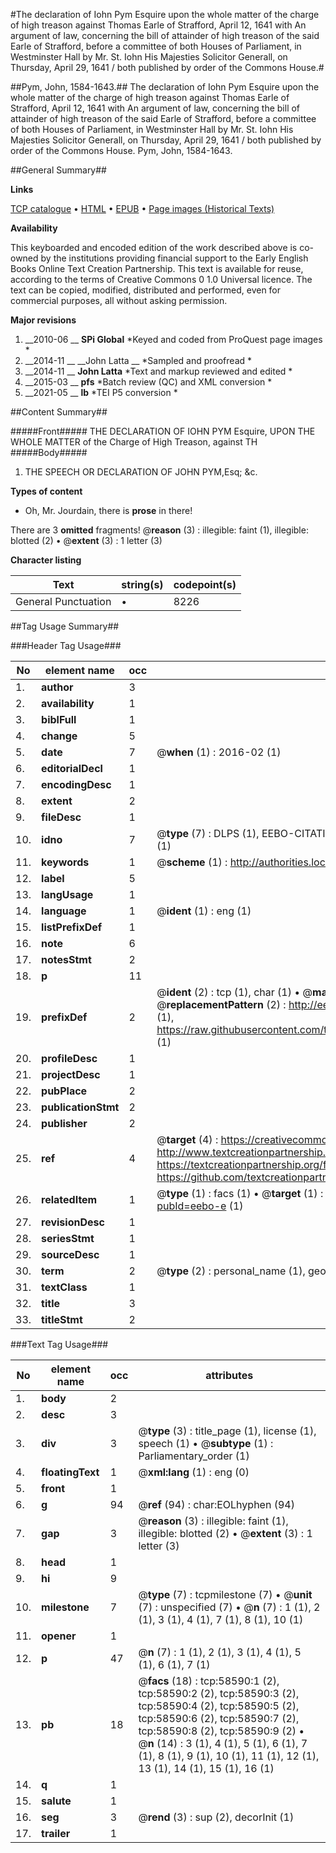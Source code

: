 #The declaration of Iohn Pym Esquire upon the whole matter of the charge of high treason against Thomas Earle of Strafford, April 12, 1641 with An argument of law, concerning the bill of attainder of high treason of the said Earle of Strafford, before a committee of both Houses of Parliament, in Westminster Hall by Mr. St. Iohn  His Majesties Solicitor Generall, on Thursday, April 29, 1641 / both published by order of the Commons House.#

##Pym, John, 1584-1643.##
The declaration of Iohn Pym Esquire upon the whole matter of the charge of high treason against Thomas Earle of Strafford, April 12, 1641 with An argument of law, concerning the bill of attainder of high treason of the said Earle of Strafford, before a committee of both Houses of Parliament, in Westminster Hall by Mr. St. Iohn  His Majesties Solicitor Generall, on Thursday, April 29, 1641 / both published by order of the Commons House.
Pym, John, 1584-1643.

##General Summary##

**Links**

[TCP catalogue](http://www.ota.ox.ac.uk/tcp/)  • 
[HTML](http://tei.it.ox.ac.uk/tcp/Texts-HTML/free/A70/A70881.html)  • 
[EPUB](http://tei.it.ox.ac.uk/tcp/Texts-EPUB/free/A70/A70881.epub) • 
[Page images (Historical Texts)](https://historicaltexts.jisc.ac.uk/eebo-12278897e)

**Availability**

This keyboarded and encoded edition of the work described above is co-owned by the
    institutions providing financial support to the Early English Books Online Text Creation
    Partnership. This text is available for reuse, according to the terms of  Creative Commons 0 1.0 Universal
    licence. The text can be copied, modified, distributed and performed, even for commercial
    purposes, all without asking permission.

**Major revisions**

1. __2010-06 __ __SPi Global__ *Keyed and coded from ProQuest page images *
1. __2014-11 __ __John Latta __ *Sampled and proofread *
1. __2014-11 __ __John Latta__ *Text and markup reviewed and edited *
1. __2015-03 __ __pfs__ *Batch review (QC) and XML conversion *
1. __2021-05 __ __lb__ *TEI P5 conversion *

##Content Summary##

#####Front#####
THE DECLARATION OF IOHN PYM Esquire, UPON THE WHOLE MATTER of the Charge of High Treason, against TH
#####Body#####

1. THE SPEECH OR DECLARATION OF JOHN PYM,Esq; &c.

**Types of content**

  * Oh, Mr. Jourdain, there is **prose** in there!

There are 3 **omitted** fragments! 
 @__reason__ (3) : illegible: faint (1), illegible: blotted (2)  •  @__extent__ (3) : 1 letter (3)

**Character listing**


|Text|string(s)|codepoint(s)|
|---|---|---|
|General Punctuation|•|8226|

##Tag Usage Summary##

###Header Tag Usage###

|No|element name|occ|attributes|
|---|---|---|---|
|1.|__author__|3||
|2.|__availability__|1||
|3.|__biblFull__|1||
|4.|__change__|5||
|5.|__date__|7| @__when__ (1) : 2016-02 (1)|
|6.|__editorialDecl__|1||
|7.|__encodingDesc__|1||
|8.|__extent__|2||
|9.|__fileDesc__|1||
|10.|__idno__|7| @__type__ (7) : DLPS (1), EEBO-CITATION (1), VID (1), EEBO-PROQUEST (1), STC (2), OCLC (1)|
|11.|__keywords__|1| @__scheme__ (1) : http://authorities.loc.gov/ (1)|
|12.|__label__|5||
|13.|__langUsage__|1||
|14.|__language__|1| @__ident__ (1) : eng (1)|
|15.|__listPrefixDef__|1||
|16.|__note__|6||
|17.|__notesStmt__|2||
|18.|__p__|11||
|19.|__prefixDef__|2| @__ident__ (2) : tcp (1), char (1)  •  @__matchPattern__ (2) : ([0-9\-]+):([0-9IVX]+) (1), (.+) (1)  •  @__replacementPattern__ (2) : http://eebo.chadwyck.com/downloadtiff?vid=$1&page=$2 (1), https://raw.githubusercontent.com/textcreationpartnership/Texts/master/tcpchars.xml#$1 (1)|
|20.|__profileDesc__|1||
|21.|__projectDesc__|1||
|22.|__pubPlace__|2||
|23.|__publicationStmt__|2||
|24.|__publisher__|2||
|25.|__ref__|4| @__target__ (4) : https://creativecommons.org/publicdomain/zero/1.0/ (1), http://www.textcreationpartnership.org/docs/. (1), https://textcreationpartnership.org/faq/#faq05 (1), https://github.com/textcreationpartnership (1)|
|26.|__relatedItem__|1| @__type__ (1) : facs (1)  •  @__target__ (1) : https://data.historicaltexts.jisc.ac.uk/view?pubId=eebo-e (1)|
|27.|__revisionDesc__|1||
|28.|__seriesStmt__|1||
|29.|__sourceDesc__|1||
|30.|__term__|2| @__type__ (2) : personal_name (1), geographic_name (1)|
|31.|__textClass__|1||
|32.|__title__|3||
|33.|__titleStmt__|2||


###Text Tag Usage###

|No|element name|occ|attributes|
|---|---|---|---|
|1.|__body__|2||
|2.|__desc__|3||
|3.|__div__|3| @__type__ (3) : title_page (1), license (1), speech (1)  •  @__subtype__ (1) : Parliamentary_order (1)|
|4.|__floatingText__|1| @__xml:lang__ (1) : eng (0)|
|5.|__front__|1||
|6.|__g__|94| @__ref__ (94) : char:EOLhyphen (94)|
|7.|__gap__|3| @__reason__ (3) : illegible: faint (1), illegible: blotted (2)  •  @__extent__ (3) : 1 letter (3)|
|8.|__head__|1||
|9.|__hi__|9||
|10.|__milestone__|7| @__type__ (7) : tcpmilestone (7)  •  @__unit__ (7) : unspecified (7)  •  @__n__ (7) : 1 (1), 2 (1), 3 (1), 4 (1), 7 (1), 8 (1), 10 (1)|
|11.|__opener__|1||
|12.|__p__|47| @__n__ (7) : 1 (1), 2 (1), 3 (1), 4 (1), 5 (1), 6 (1), 7 (1)|
|13.|__pb__|18| @__facs__ (18) : tcp:58590:1 (2), tcp:58590:2 (2), tcp:58590:3 (2), tcp:58590:4 (2), tcp:58590:5 (2), tcp:58590:6 (2), tcp:58590:7 (2), tcp:58590:8 (2), tcp:58590:9 (2)  •  @__n__ (14) : 3 (1), 4 (1), 5 (1), 6 (1), 7 (1), 8 (1), 9 (1), 10 (1), 11 (1), 12 (1), 13 (1), 14 (1), 15 (1), 16 (1)|
|14.|__q__|1||
|15.|__salute__|1||
|16.|__seg__|3| @__rend__ (3) : sup (2), decorInit (1)|
|17.|__trailer__|1||
